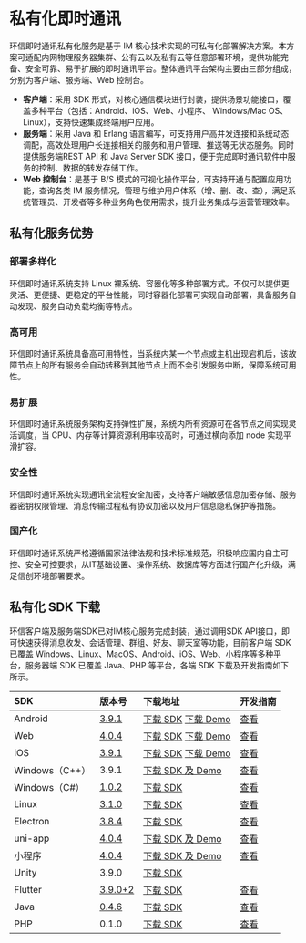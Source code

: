 ﻿# 私有化即时通讯

<Toc />

环信即时通讯私有化服务是基于 IM 核心技术实现的可私有化部署解决方案。本方案可适配内网物理服务器集群、公有云以及私有云等任意部署环境，提供功能完备、安全可靠、易于扩展的即时通讯平台。整体通讯平台架构主要由三部分组成，分别为客户端、服务端、Web 控制台。

 - **客户端**：采用 SDK 形式，对核心通信模块进行封装，提供场景功能接口，覆盖多种平台（包括：Android、iOS、Web、小程序、 Windows/Mac OS、Linux），支持快速集成终端用户应用。
 - **服务端**：采用 Java 和 Erlang 语言编写，可支持用户高并发连接和系统动态调配，高效处理用户长连接相关的服务和用户管理、推送等无状态服务。同时提供服务端REST API 和 Java Server SDK 接口，便于完成即时通讯软件中服务的控制、数据的转发存储工作。
 - **Web 控制台**：是基于 B/S 模式的可视化操作平台，可支持开通与配置应用功能，查询各类 IM 服务情况，管理与维护用户体系（增、删、改、查），满足系统管理员、开发者等多种业务角色使用需求，提升业务集成与运营管理效率。

## 私有化服务优势

### 部署多样化

环信即时通讯系统支持 Linux 裸系统、容器化等多种部署方式。不仅可以提供更灵活、更便捷、更稳定的平台性能，同时容器化部署可实现自动部署，具备服务自动发现、服务自动负载均衡等特点。

### 高可用

环信即时通讯系统具备高可用特性，当系统内某一个节点或主机出现宕机后，该故障节点上的所有服务会自动转移到其他节点上而不会引发服务中断，保障系统可用性。

### 易扩展

环信即时通讯系统服务架构支持弹性扩展，系统内所有资源可在各节点之间实现灵活调度，当 CPU、内存等计算资源利用率较高时，可通过横向添加 node 实现平滑扩容。
### 安全性

环信即时通讯系统实现通讯全流程安全加密，支持客户端敏感信息加密存储、服务器密钥权限管理、消息传输过程私有协议加密以及用户信息隐私保护等措施。

### 国产化

环信即时通讯系统严格遵循国家法律法规和技术标准规范，积极响应国内自主可控、安全可控要求，从IT基础设置、操作系统、数据库等方面进行国产化升级，满足信创环境部署要求。

## 私有化 SDK 下载

环信客户端及服务端SDK已对IM核心服务完成封装，通过调用SDK API接口，即可快速获得消息收发、会话管理、群组、好友、聊天室等功能，目前客户端 SDK 已覆盖 Windows、Linux、MacOS、Android、iOS、Web、小程序等多种平台，服务器端 SDK 已覆盖 Java、PHP 等平台，各端 SDK 下载及开发指南如下所示。

|SDK|版本号 |下载地址|开发指南|
| :-------------- | :----- | :------- | :----------------------------------------------------------- |
|Android|[3.9.1](http://docs-im-beta.easemob.com/document/android/releasenote.html#%E7%89%88%E6%9C%AC-v3-9-1-2022-4-19)|[下载 SDK](https://downloadsdk.easemob.com/downloads/easemob-sdk-3.9.1.zip)    [下载 Demo](https://downloadsdk.easemob.com/downloads/imsdkdemo_android-3.9.1.apk) | [查看](http://docs-im-beta.easemob.com/document/android/privatecloud.html) |
|Web|[4.0.4](http://docs-im-beta.easemob.com/document/web/releasenote.html#%E7%89%88%E6%9C%AC-v4-0-4-2022-4-19)|[下载 SDK](https://github.com/easemob/websdk/releases/tag/v4.0.4)   [下载 Demo](zq-webim-hsb.easemob.com) | [查看](http://docs-im-beta.easemob.com/document/web/overview.html) |
|iOS|[3.9.1](http://docs-im-beta.easemob.com/document/ios/releasenote.html#%E7%89%88%E6%9C%AC-v3-9-1-2022-4-19)|[下载 SDK](https://downloadsdk.easemob.com/downloads/iOS_IM_SDK_V3.9.1.zip)    [下载 Demo](https://www.pgyer.com/2XKY) | [查看](http://docs-im-beta.easemob.com/document/ios/privatecloud.html) |
|Windows（C++）|3.9.1|[下载 SDK 及 Demo](https://gitee.com/liyuzhao/im-cpp-demo)  | [查看](https://gitee.com/liyuzhao/im-cpp-demo) |
|Windows（C#）|[1.0.2](http://docs-im-beta.easemob.com/document/windows/releasenote.html#%E7%89%88%E6%9C%AC-v1-0-2-1-2022-06-22)|[下载 SDK](https://downloadsdk.easemob.com/downloads/SDK/WinSDK/agora_chat_sdk.1.0.2-beta.nupkg) | [查看](http://docs-im-beta.easemob.com/document/windows/quickstart.html) |
|Linux|[3.1.0](https://docs-im.easemob.com/im/linux/releasenote)|[下载 SDK](https://downloadsdk.easemob.com/downloads/linux_IM_SDK_V3.1.0_r1.zip) | [查看](https://docs-im.easemob.com/im/linux/integration) |
|Electron|[3.8.4](https://docs-im.easemob.com/im/pc/log/releasenote#%E7%89%88%E6%9C%AC_v384_2021-12-09)|[下载 SDK](https://download-sdk.oss-cn-beijing.aliyuncs.com/downloads/Desktop_IM_SDK_3.8.4.zip) | [查看](https://docs-im.easemob.com/im/pc/intro/integration) |
|uni-app|[4.0.4](https://docs-im.easemob.com/im/applet/releasenote#%E7%89%88%E6%9C%AC_v404_dev_2022-4-19)|[下载 SDK 及 Demo](https://github.com/easemob/webim-uniapp-demo/releases/tag/4.0.4) | [查看](https://docs-im.easemob.com/im/applet/uniapp) |
|小程序|[4.0.4](https://docs-im.easemob.com/im/applet/releasenote#%E7%89%88%E6%9C%AC_v404_dev_2022-4-19)|[下载 SDK 及 Demo](https://github.com/easemob/webim-uniapp-demo/releases/tag/4.0.4) | [查看](https://docs-im.easemob.com/im/applet/wechat) |
|Unity|3.9.0|[下载 SDK](https://downloadsdk.easemob.com/downloads/SDK/Unity/im_unity_sdk_3_9_0.unitypackage) |  |
|Flutter|[3.9.0+2](https://pub.flutter-io.cn/packages/im_flutter_sdk/changelog#3902)|[下载 SDK](https://pub.flutter-io.cn/packages/im_flutter_sdk/versions/3.9.0+2) | [查看](http://docs-im-beta.easemob.com/document/flutter/quickstart.html) |
|Java|[0.4.6](https://docs-im.easemob.com/im/server/ready/releasenote)|[下载 SDK](https://github.com/easemob/easemob-im-server-sdk) | [查看](https://docs-im.easemob.com/im/server/ready/sdk) |
| PHP|0.1.0|[下载 SDK](https://github.com/easemob/im-php-server-sdk) | [查看](http://docs-im-beta.easemob.com/document/server-side/php_server_sdk.html) |

